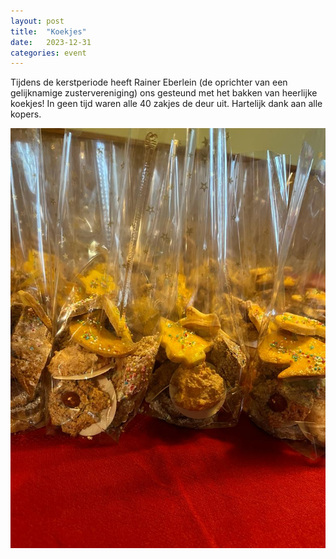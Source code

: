 ```yaml
---
layout: post
title:  "Koekjes"
date:   2023-12-31
categories: event
---
```


Tijdens de kerstperiode heeft Rainer Eberlein (de oprichter van een gelijknamige zustervereniging) ons gesteund met het bakken van heerlijke koekjes! In geen tijd waren alle 40 zakjes de deur uit. Hartelijk dank aan alle kopers.

<img src = "/assets/koekjes.jpg"/>